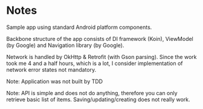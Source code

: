 # Notes

Sample app using standard Android platform components.

Backbone structure of the app consists of DI framework (Koin), ViewModel (by Google) and Navigation library (by Google).

Network is handled by OkHttp & Retrofit (with Gson parsing). Since the work took me 4 and a half hours, which is a lot, I consider implementation of network error states not mandatory.

Note: Application was not built by TDD 

Note: API is simple and does not do anything, therefore you can only retrieve basic list of items. Saving/updating/creating does not really work.
